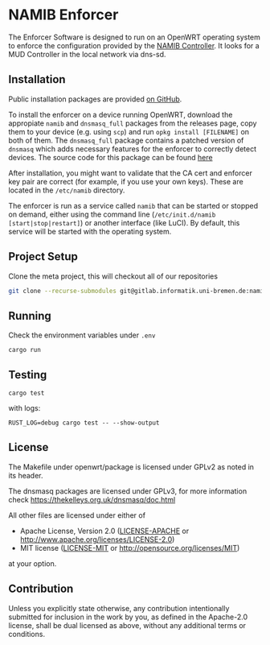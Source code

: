 # NAMIB Enforcer

The Enforcer Software is designed to run on an OpenWRT operating system to enforce the configuration provided by the [NAMIB Controller](https://github.com/namib-project/namib_mud_controller).
It looks for a MUD Controller in the local network via dns-sd. 

## Installation

Public installation packages are provided [on GitHub](https://github.com/namib-project/namib_enforcer/releases).

To install the enforcer on a device running OpenWRT, download the appropiate `namib` and `dnsmasq_full` packages from the releases page, copy them to your device (e.g. using `scp`) and run `opkg install [FILENAME]` on both of them.
The `dnsmasq_full` package contains a patched version of `dnsmasq` which adds necessary features for the enforcer to correctly detect devices.
The source code for this package can be found [here](https://github.com/namib-project/dnsmasq)

After installation, you might want to validate that the CA cert and enforcer key pair are correct (for example, if you use your own keys). These are located in the `/etc/namib` directory.

The enforcer is run as a service called `namib` that can be started or stopped on demand, either using the command line (`/etc/init.d/namib [start|stop|restart]`) or another interface (like LuCI). 
By default, this service will be started with the operating system.

## Project Setup

Clone the meta project, this will checkout all of our repositories
```sh
git clone --recurse-submodules git@gitlab.informatik.uni-bremen.de:namib/mud-controller-enforcer/controller-enforcer-metaproject.git namib
```

## Running

Check the environment variables under `.env`

`cargo run`

## Testing

`cargo test`

with logs:

`RUST_LOG=debug cargo test -- --show-output`

## License

The Makefile under openwrt/package is licensed under GPLv2 as noted in its header.

The dnsmasq packages are licensed under GPLv3, for more information check https://thekelleys.org.uk/dnsmasq/doc.html

All other files are licensed under either of

* Apache License, Version 2.0
  ([LICENSE-APACHE](LICENSE-APACHE) or http://www.apache.org/licenses/LICENSE-2.0)
* MIT license
  ([LICENSE-MIT](LICENSE-MIT) or http://opensource.org/licenses/MIT)

at your option.

## Contribution

Unless you explicitly state otherwise, any contribution intentionally submitted
for inclusion in the work by you, as defined in the Apache-2.0 license, shall be
dual licensed as above, without any additional terms or conditions.
